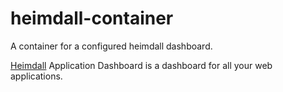 # heimdall-container
A container for a configured heimdall dashboard.

[Heimdall](https://github.com/linuxserver/Heimdall) Application Dashboard is a dashboard for all your web applications. 

